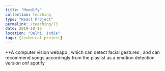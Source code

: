 ```yaml
---
title: "Moodify"
collection: teaching
type: "React Project"
permalink: /teaching/T3
date: 2019-10-15
location: "Delhi, India"
tags: [technical_project]
---
```


**A computer vision webapp , which can detect facial gestures , and can recommend songs accordingly from the playlist as a emotion detection version onf spotify

